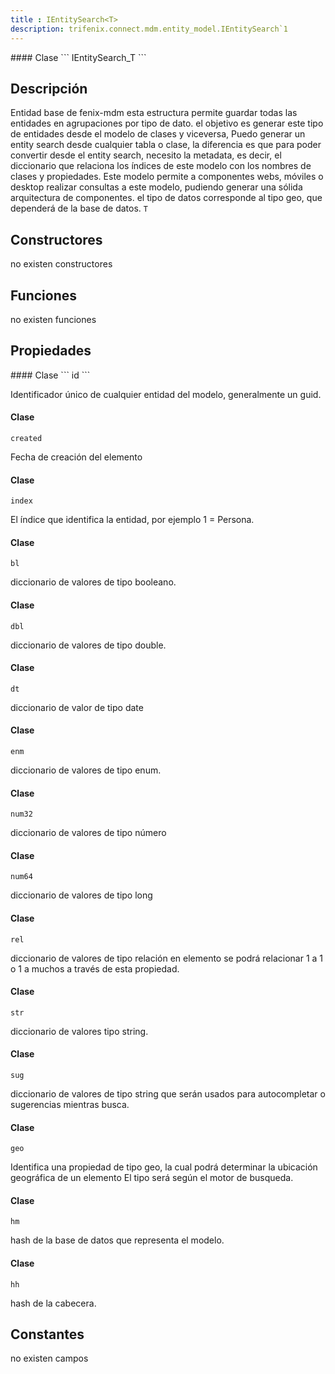 ```yaml
---
title : IEntitySearch<T>
description: trifenix.connect.mdm.entity_model.IEntitySearch`1
---
```




<CodeBlock slots = 'heading, code' repeat = '1' languages = 'C#' />
#### Clase
```
IEntitySearch_T
```

## Descripción
Entidad base de fenix-mdm
esta estructura permite guardar todas las entidades en agrupaciones por tipo de dato.
el objetivo es generar este tipo de entidades desde el modelo de clases y viceversa,
Puedo generar un entity search desde cualquier tabla o clase, la diferencia es que para poder convertir desde
el entity search, necesito la metadata, es decir, el diccionario que relaciona los índices de este modelo con los nombres
de clases y propiedades.
Este modelo permite a componentes webs, móviles o desktop realizar consultas a este modelo,
pudiendo generar una sólida arquitectura de componentes.
el tipo de datos corresponde al tipo geo, que dependerá de la base de datos.
`T`
## Constructores

no existen constructores


## Funciones

no existen funciones

## Propiedades

<CodeBlock slots = 'heading, code' repeat = '1' languages = 'C#' />
#### Clase
```
id
```

Identificador único de cualquier entidad del modelo, generalmente un guid.
<CodeBlock slots = 'heading, code' repeat = '1' languages = 'C#' />
#### Clase
```
created
```

Fecha de creación del elemento
<CodeBlock slots = 'heading, code' repeat = '1' languages = 'C#' />
#### Clase
```
index
```

El índice que identifica la entidad, por ejemplo 1 = Persona.
<CodeBlock slots = 'heading, code' repeat = '1' languages = 'C#' />
#### Clase
```
bl
```

diccionario de valores de tipo booleano.
<CodeBlock slots = 'heading, code' repeat = '1' languages = 'C#' />
#### Clase
```
dbl
```

diccionario de valores de tipo double.
<CodeBlock slots = 'heading, code' repeat = '1' languages = 'C#' />
#### Clase
```
dt
```

diccionario de valor de tipo date
<CodeBlock slots = 'heading, code' repeat = '1' languages = 'C#' />
#### Clase
```
enm
```

diccionario de valores de tipo enum.
<CodeBlock slots = 'heading, code' repeat = '1' languages = 'C#' />
#### Clase
```
num32
```

diccionario de valores de tipo número
<CodeBlock slots = 'heading, code' repeat = '1' languages = 'C#' />
#### Clase
```
num64
```

diccionario de valores de tipo long
<CodeBlock slots = 'heading, code' repeat = '1' languages = 'C#' />
#### Clase
```
rel
```

diccionario de valores de tipo relación
en elemento se podrá relacionar 1 a 1 o 1 a muchos a través de esta propiedad.
<CodeBlock slots = 'heading, code' repeat = '1' languages = 'C#' />
#### Clase
```
str
```

diccionario de valores tipo string.
<CodeBlock slots = 'heading, code' repeat = '1' languages = 'C#' />
#### Clase
```
sug
```

diccionario de valores de tipo string que serán usados para autocompletar o sugerencias mientras busca.
<CodeBlock slots = 'heading, code' repeat = '1' languages = 'C#' />
#### Clase
```
geo
```

Identifica una propiedad de tipo geo, la cual podrá determinar la ubicación geográfica de un elemento
El tipo será según el motor de busqueda.
<CodeBlock slots = 'heading, code' repeat = '1' languages = 'C#' />
#### Clase
```
hm
```

hash de la base de datos que representa el modelo.
<CodeBlock slots = 'heading, code' repeat = '1' languages = 'C#' />
#### Clase
```
hh
```

hash de la cabecera.
## Constantes
no existen campos

